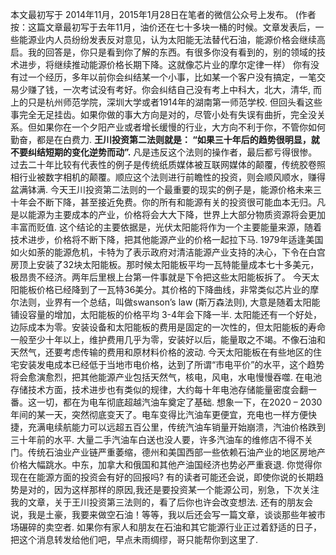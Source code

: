 本文最初写于 2014年11月，2015年1月28日在笔者的微信公众号上发布。
(作者按：这篇文章最初写于去年11月，油价还在七十多块一桶的时候。文章发表后，一些能源业内人员纷纷发表反对意见，认为太阳能无法替代石油，能源价格会继续高启。我的回答是，你只是看到你了解的东西。有很多你没有看到的，别的领域的技术进步，将继续推动能源价格长期下降。这就像芯片业的摩尔定律一样）
你有没有过一个经历，多年以前你会纠结某一个小事，比如某一个客户没有搞定，一笔交易少赚了钱，一次考试没有考好。你会纠结自己没有考上中科大，北大，清华, 而上的只是杭州师范学院，深圳大学或者1914年的湖南第一师范学校.
但回头看这些事完全无足挂齿。如果你做的事大方向是对的，尽管小处有失误有曲折，完全没关系。但如果你在一个夕阳产业或者增长缓慢的行业，大方向不利于你，不管你如何勤奋，都是在白费力.
**王川投资第二法则就是： “如果三十年后的趋势很明显，就不要纠结短期的变化逆势而动”.**
凡是违反这个法则的操作者，最后都亏得很惨。过去二十年比较有代表性的例子是传统纸质媒体被互联网媒体的颠覆，传统胶卷照相行业被数字相机的颠覆。顺应这个法则进行前瞻性的投资，则会顺风顺水，赚得盆满钵满.
今天王川投资第二法则的一个最重要的现实的例子是，能源价格未来三十年会不断下降，甚至接近免费。你的所有和能源有关的投资很可能血本无归。凡是以能源为主要成本的产业，价格将会大大下降，世界上大部分物质资源将会更加丰富而贬值.
这个结论的主要依据是，光伏太阳能将作为一个主要能量来源，随着技术进步，价格将不断下降，把其他能源产业的价格一起拉下马.
1979年适逢美国如火如荼的能源危机，卡特为了表示政府对清洁能源产业支持的决心，下令在白宫房顶上安装了32块太阳能板。那时候太阳能板平均一瓦特能量成本七十多美元，极昂贵不经济。两年后里根上台第一件事就是下令把这些太阳能板拆了。
今天太阳能板价格已经降到了一瓦特36美分。其价格的下降曲线，非常类似芯片业的摩尔法则，业界有一个总结，叫做swanson’s law (斯万森法则), 大意是随着太阳能铺设容量的增加，太阳能板的价格平均 3-4年会下降一半.
太阳能还有一个好处，边际成本为零。安装设备和太阳能板的费用是固定的一次性的，但太阳能板的寿命一般至少十年以上，维护费用几乎为零，安装好以后，能量取之不竭。不像石油和天然气，还要考虑传输的费用和原材料价格的波动.
今天太阳能板在有些地区的住宅安装发电成本已经低于当地市电价格，达到了所谓“市电平价”的水平，这个趋势将会愈演愈烈，把其他能源产业包括天然气，核电，风电，水电慢慢吞噬. 在电池存储技术方面，技术进步也有类似的规律，大约每十年电池存储能量密度会翻一番。这一切，都在为电车彻底超越汽油车奠定了基础.
想象一下，在2020 – 2030年间的某一天，突然彻底变天了。电车变得比汽油车更便宜，充电也一样方便快捷，充满电续航能力可以远超五百公里，传统汽油车销量开始崩溃，汽油价格跌到三十年前的水平.
大量二手汽油车白送也没人要，许多汽油车的维修店不得不关门。传统石油业产业链严重萎缩，德州和美国西部一些依赖石油产业的地区房地产价格大幅跳水。中东，加拿大和俄国和其他产油国经济也势必严重衰退.
你觉得你现在在能源方面的投资会有好的回报吗?
有的读者可能还会说，即使你说的长期趋势是对的，因为这样那样的原因,我还是要投资某一个能源公司，别急，下次关注我的文章，关于王川投资第三法则的，看了后你也许会改变想法.
还有的朋友会说，我是土豪，我要来做空石油！等等，我以后还会写一篇文章，谈谈那些年被市场碾碎的卖空者.
如果你有家人和朋友在石油和其它能源行业正过着舒适的日子，把这个消息转发给他们吧，早点未雨绸缪，哥只能帮你到这里了.
